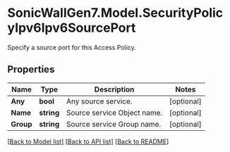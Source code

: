 # SonicWallGen7.Model.SecurityPolicyIpv6Ipv6SourcePort
Specify a source port for this Access Policy.

## Properties

Name | Type | Description | Notes
------------ | ------------- | ------------- | -------------
**Any** | **bool** | Any source service. | [optional] 
**Name** | **string** | Source service Object name. | [optional] 
**Group** | **string** | Source service Group name. | [optional] 

[[Back to Model list]](../README.md#documentation-for-models) [[Back to API list]](../README.md#documentation-for-api-endpoints) [[Back to README]](../README.md)


